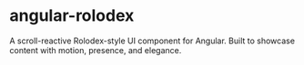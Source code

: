 # angular-rolodex
A scroll-reactive Rolodex-style UI component for Angular. Built to showcase content with motion, presence, and elegance.
